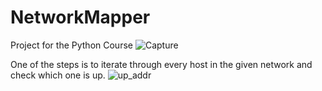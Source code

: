 # NetworkMapper
Project for the Python Course
![Capture](https://user-images.githubusercontent.com/75735715/144871662-8555b540-8cdb-421c-8d64-41d12073ebc3.PNG)



One of the steps is to iterate through every host in the given network and check which one is up.
![up_addr](https://user-images.githubusercontent.com/75735715/145729384-cf035ad3-a2c5-40bf-9f96-cf2ef331092e.png)
